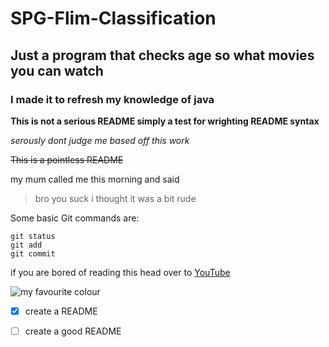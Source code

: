 # SPG-Flim-Classification
## Just a program that checks age so what movies you can watch
### I made it to refresh my knowledge of java 

**This is not a serious README simply a test for wrighting README syntax**

_serously dont judge me based off this work_

~~This is a pointless README~~

my mum called me this morning and said
>bro you suck
i thought it was a bit rude


Some basic Git commands are:
```
git status
git add
git commit
```

if you are bored of reading this head over to [YouTube](https://www.youtube.com)

![my favourite colour](https://www.google.com/url?sa=i&url=https%3A%2F%2Fthecolor.blog%2Fyellow-colour%2F&psig=AOvVaw0ZWvHYHJIWHn0nyAUxqAG_&ust=1652179054623000&source=images&cd=vfe&ved=0CAwQjRxqFwoTCKjB0eCc0vcCFQAAAAAdAAAAABAD)

- [x] create a README
- [ ] create a good README

